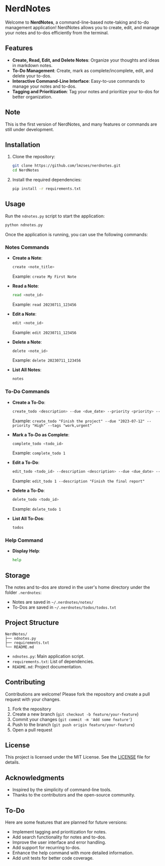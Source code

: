 # NerdNotes

Welcome to **NerdNotes**, a command-line-based note-taking and to-do management application! NerdNotes allows you to create, edit, and manage your notes and to-dos efficiently from the terminal.

## Features

- **Create, Read, Edit, and Delete Notes**: Organize your thoughts and ideas in markdown notes.
- **To-Do Management**: Create, mark as complete/incomplete, edit, and delete your to-dos.
- **Interactive Command-Line Interface**: Easy-to-use commands to manage your notes and to-dos.
- **Tagging and Prioritization**: Tag your notes and prioritize your to-dos for better organization.

## Note

This is the first version of NerdNotes, and many features or commands are still under development.

## Installation

1. Clone the repository:

   ```bash
   git clone https://github.com/lmzses/nerdnotes.git
   cd NerdNotes
   ```

2. Install the required dependencies:
   ```bash
   pip install -r requirements.txt
   ```

## Usage

Run the `ndnotes.py` script to start the application:

```bash
python ndnotes.py
```

Once the application is running, you can use the following commands:

### Notes Commands

- **Create a Note**:

  ```bash
  create <note_title>
  ```

  Example: `create My First Note`

- **Read a Note**:

  ```bash
  read <note_id>
  ```

  Example: `read 20230711_123456`

- **Edit a Note**:

  ```bash
  edit <note_id>
  ```

  Example: `edit 20230711_123456`

- **Delete a Note**:

  ```bash
  delete <note_id>
  ```

  Example: `delete 20230711_123456`

- **List All Notes**:
  ```bash
  notes
  ```

### To-Do Commands

- **Create a To-Do**:

  ```bash
  create_todo <description> --due <due_date> --priority <priority> --tags <tags>
  ```

  Example: `create_todo "Finish the project" --due "2023-07-12" --priority "High" --tags "work,urgent"`

- **Mark a To-Do as Complete**:

  ```bash
  complete_todo <todo_id>
  ```

  Example: `complete_todo 1`

- **Edit a To-Do**:

  ```bash
  edit_todo <todo_id> --description <description> --due <due_date> --priority <priority> --tags <tags>
  ```

  Example: `edit_todo 1 --description "Finish the final report"`

- **Delete a To-Do**:

  ```bash
  delete_todo <todo_id>
  ```

  Example: `delete_todo 1`

- **List All To-Dos**:
  ```bash
  todos
  ```

### Help Command

- **Display Help**:
  ```bash
  help
  ```

## Storage

The notes and to-dos are stored in the user's home directory under the folder `.nerdnotes`:

- Notes are saved in `~/.nerdnotes/notes/`
- To-Dos are saved in `~/.nerdnotes/todos/todos.txt`

## Project Structure

```
NerdNotes/
├── ndnotes.py
├── requirements.txt
└── README.md
```

- `ndnotes.py`: Main application script.
- `requirements.txt`: List of dependencies.
- `README.md`: Project documentation.

## Contributing

Contributions are welcome! Please fork the repository and create a pull request with your changes.

1. Fork the repository
2. Create a new branch (`git checkout -b feature/your-feature`)
3. Commit your changes (`git commit -m 'Add some feature'`)
4. Push to the branch (`git push origin feature/your-feature`)
5. Open a pull request

## License

This project is licensed under the MIT License. See the [LICENSE](LICENSE) file for details.

## Acknowledgments

- Inspired by the simplicity of command-line tools.
- Thanks to the contributors and the open-source community.

## To-Do

Here are some features that are planned for future versions:

- Implement tagging and prioritization for notes.
- Add search functionality for notes and to-dos.
- Improve the user interface and error handling.
- Add support for recurring to-dos.
- Enhance the help command with more detailed information.
- Add unit tests for better code coverage.

